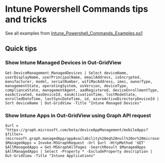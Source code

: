 # Intune Powershell Commands tips and tricks

See all examples from [Intune_Powershell_Commands_Examples.ps1](./Intune_Powershell_Commands_Examples.ps1)

## Quick tips

### Show Intune Managed Devices in Out-GridView
```Get-DeviceManagement_ManagedDevices | Select deviceName, userDisplayName, userPrincipalName, emailAddress, isEncrypted, manufacturer, model, serialNumber, wifiMacAddress, imei, ownerType, managementState, operatingSystem, osVersion, deviceType, complianceState, managementAgent, aadRegistered, deviceEnrollmentType, easActivated, easDeviceId, easActivationTime, lostModeState, enrolledDateTime, lastSyncDateTime, id, azureActiveDirectoryDeviceId | Sort deviceName | Out-GridView -Title "Intune Managed Devices"```

### Show Intune Apps in Out-GridView using Graph API request
```
$url = "https://graph.microsoft.com/beta/deviceAppManagement/mobileApps?$filter=(microsoft.graph.managedApp/appAvailability%20eq%20null%20or%20microsoft.graph.managedApp/appAvailability%20eq%20%27lineOfBusiness%27%20or%20isAssigned%20eq%20true)&$orderby=displayName&&_=1571905984828"
$ManagedApps = Invoke-MSGraphRequest -Url $url -HttpMethod 'GET'
$AllManagedApps = Get-MSGraphAllPages -SearchResult $ManagedApps
$AllManagedApps | Select -Property * -ExcludeProperty description | Out-GridView -Title "Intune Applications"
```

